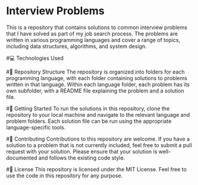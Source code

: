 #  Interview Problems
This is a repository that contains solutions to common interview problems that I have solved as part of my job search process. The problems are written in various programming languages and cover a range of topics, including data structures, algorithms, and system design.

#💻 Technologies Used


#📁 Repository Structure
The repository is organized into folders for each programming language, with each folder containing solutions to problems written in that language. Within each language folder, each problem has its own subfolder, with a README file explaining the problem and a solution file.

#🚀 Getting Started
To run the solutions in this repository, clone the repository to your local machine and navigate to the relevant language and problem folders. Each solution file can be run using the appropriate language-specific tools.

#🤝 Contributing
Contributions to this repository are welcome. If you have a solution to a problem that is not currently included, feel free to submit a pull request with your solution. Please ensure that your solution is well-documented and follows the existing code style.

#📝 License
This repository is licensed under the MIT License. Feel free to use the code in this repository for any purpose.
